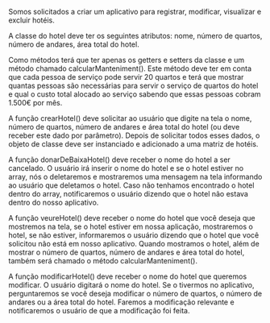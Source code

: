 Somos solicitados a criar um aplicativo para registrar, modificar, visualizar e excluir hotéis.

A classe do hotel deve ter os seguintes atributos:
nome,
número de quartos,
número de andares,
área total do hotel.

Como métodos terá que ter apenas os getters e setters da classe e um método chamado calcularManteniment(). Este método deve ter em conta que cada pessoa de serviço pode servir 20 quartos e terá que mostrar quantas pessoas são necessárias para servir o serviço de quartos do hotel e qual o custo total alocado ao serviço sabendo que essas pessoas cobram 1.500€ por mês.

A função crearHotel() deve solicitar ao usuário que digite na tela o nome, número de quartos, número de andares e área total do hotel (ou deve receber este dado por parâmetro). Depois de solicitar todos esses dados, o objeto de classe deve ser instanciado e adicionado a uma matriz de hotéis.

A função donarDeBaixaHotel() deve receber o nome do hotel a ser cancelado. O usuário irá inserir o nome do hotel e se o hotel estiver no array, nós o deletaremos e mostraremos uma mensagem na tela informando ao usuário que deletamos o hotel. Caso não tenhamos encontrado o hotel dentro do array, notificaremos o usuário dizendo que o hotel não estava dentro do nosso aplicativo.

A função veureHotel() deve receber o nome do hotel que você deseja que mostremos na tela, se o hotel estiver em nossa aplicação, mostraremos o hotel, se não estiver, informaremos o usuário dizendo que o hotel que você solicitou não está em nosso aplicativo.
Quando mostramos o hotel, além de mostrar o número de quartos, número de andares e área total do hotel, também será chamado o método calcularManteniment().

A função modificarHotel() deve receber o nome do hotel que queremos modificar. O usuário digitará o nome do hotel. Se o tivermos no aplicativo, perguntaremos se você deseja modificar o número de quartos, o número de andares ou a área total do hotel. Faremos a modificação relevante e notificaremos o usuário de que a modificação foi feita.

